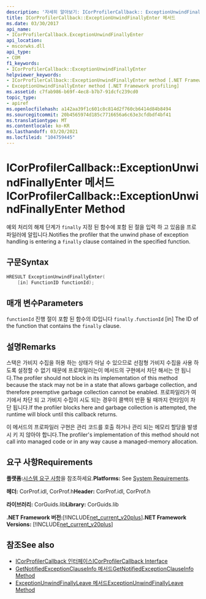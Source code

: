 ```yaml
---
description: '자세히 알아보기: ICorProfilerCallback:: ExceptionUnwindFinallyEnter 메서드'
title: ICorProfilerCallback::ExceptionUnwindFinallyEnter 메서드
ms.date: 03/30/2017
api_name:
- ICorProfilerCallback.ExceptionUnwindFinallyEnter
api_location:
- mscorwks.dll
api_type:
- COM
f1_keywords:
- ICorProfilerCallback::ExceptionUnwindFinallyEnter
helpviewer_keywords:
- ICorProfilerCallback::ExceptionUnwindFinallyEnter method [.NET Framework profiling]
- ExceptionUnwindFinallyEnter method [.NET Framework profiling]
ms.assetid: c7fab986-b69f-4ec8-b7b7-91dcfc239cd0
topic_type:
- apiref
ms.openlocfilehash: a142aa39f1c601c8c814d2f760cb6414d84b8494
ms.sourcegitcommit: 20b4565974d185c7716656a6c63e3cfdbdf4bf41
ms.translationtype: MT
ms.contentlocale: ko-KR
ms.lasthandoff: 03/20/2021
ms.locfileid: "104759445"
---
```

# <a name="icorprofilercallbackexceptionunwindfinallyenter-method"></a><span data-ttu-id="47c2a-103">ICorProfilerCallback::ExceptionUnwindFinallyEnter 메서드</span><span class="sxs-lookup"><span data-stu-id="47c2a-103">ICorProfilerCallback::ExceptionUnwindFinallyEnter Method</span></span>

<span data-ttu-id="47c2a-104">예외 처리의 해제 단계가 `finally` 지정 된 함수에 포함 된 절을 입력 하 고 있음을 프로파일러에 알립니다.</span><span class="sxs-lookup"><span data-stu-id="47c2a-104">Notifies the profiler that the unwind phase of exception handling is entering a `finally` clause contained in the specified function.</span></span>  
  
## <a name="syntax"></a><span data-ttu-id="47c2a-105">구문</span><span class="sxs-lookup"><span data-stu-id="47c2a-105">Syntax</span></span>  
  
```cpp  
HRESULT ExceptionUnwindFinallyEnter(  
    [in] FunctionID functionId);  
```  
  
## <a name="parameters"></a><span data-ttu-id="47c2a-106">매개 변수</span><span class="sxs-lookup"><span data-stu-id="47c2a-106">Parameters</span></span>

<span data-ttu-id="47c2a-107">`functionId` 진행 절이 포함 된 함수의 ID입니다 `finally` .</span><span class="sxs-lookup"><span data-stu-id="47c2a-107">`functionId` [in] The ID of the function that contains the `finally` clause.</span></span>

## <a name="remarks"></a><span data-ttu-id="47c2a-108">설명</span><span class="sxs-lookup"><span data-stu-id="47c2a-108">Remarks</span></span>  

 <span data-ttu-id="47c2a-109">스택은 가비지 수집을 허용 하는 상태가 아닐 수 있으므로 선점형 가비지 수집을 사용 하도록 설정할 수 없기 때문에 프로파일러는이 메서드의 구현에서 차단 해서는 안 됩니다.</span><span class="sxs-lookup"><span data-stu-id="47c2a-109">The profiler should not block in its implementation of this method because the stack may not be in a state that allows garbage collection, and therefore preemptive garbage collection cannot be enabled.</span></span> <span data-ttu-id="47c2a-110">프로파일러가 여기에서 차단 되 고 가비지 수집이 시도 되는 경우이 콜백이 반환 될 때까지 런타임이 차단 됩니다.</span><span class="sxs-lookup"><span data-stu-id="47c2a-110">If the profiler blocks here and garbage collection is attempted, the runtime will block until this callback returns.</span></span>  
  
 <span data-ttu-id="47c2a-111">이 메서드의 프로파일러 구현은 관리 코드를 호출 하거나 관리 되는 메모리 할당을 발생 시 키 지 않아야 합니다.</span><span class="sxs-lookup"><span data-stu-id="47c2a-111">The profiler's implementation of this method should not call into managed code or in any way cause a managed-memory allocation.</span></span>  
  
## <a name="requirements"></a><span data-ttu-id="47c2a-112">요구 사항</span><span class="sxs-lookup"><span data-stu-id="47c2a-112">Requirements</span></span>  

 <span data-ttu-id="47c2a-113">**플랫폼:**[시스템 요구 사항](../../get-started/system-requirements.md)을 참조하세요.</span><span class="sxs-lookup"><span data-stu-id="47c2a-113">**Platforms:** See [System Requirements](../../get-started/system-requirements.md).</span></span>  
  
 <span data-ttu-id="47c2a-114">**헤더:** CorProf.idl, CorProf.h</span><span class="sxs-lookup"><span data-stu-id="47c2a-114">**Header:** CorProf.idl, CorProf.h</span></span>  
  
 <span data-ttu-id="47c2a-115">**라이브러리:** CorGuids.lib</span><span class="sxs-lookup"><span data-stu-id="47c2a-115">**Library:** CorGuids.lib</span></span>  
  
 <span data-ttu-id="47c2a-116">**.NET Framework 버전:**[!INCLUDE[net_current_v20plus](../../../../includes/net-current-v20plus-md.md)]</span><span class="sxs-lookup"><span data-stu-id="47c2a-116">**.NET Framework Versions:** [!INCLUDE[net_current_v20plus](../../../../includes/net-current-v20plus-md.md)]</span></span>  
  
## <a name="see-also"></a><span data-ttu-id="47c2a-117">참조</span><span class="sxs-lookup"><span data-stu-id="47c2a-117">See also</span></span>

- [<span data-ttu-id="47c2a-118">ICorProfilerCallback 인터페이스</span><span class="sxs-lookup"><span data-stu-id="47c2a-118">ICorProfilerCallback Interface</span></span>](icorprofilercallback-interface.md)
- [<span data-ttu-id="47c2a-119">GetNotifiedExceptionClauseInfo 메서드</span><span class="sxs-lookup"><span data-stu-id="47c2a-119">GetNotifiedExceptionClauseInfo Method</span></span>](icorprofilerinfo2-getnotifiedexceptionclauseinfo-method.md)
- [<span data-ttu-id="47c2a-120">ExceptionUnwindFinallyLeave 메서드</span><span class="sxs-lookup"><span data-stu-id="47c2a-120">ExceptionUnwindFinallyLeave Method</span></span>](icorprofilercallback-exceptionunwindfinallyleave-method.md)
